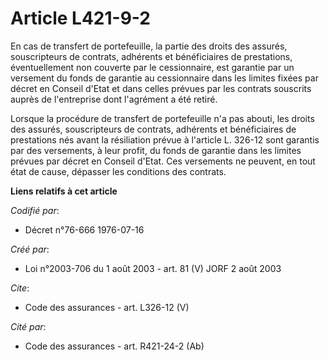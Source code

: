 # Article L421-9-2

En cas de transfert de portefeuille, la partie des droits des assurés, souscripteurs de contrats, adhérents et bénéficiaires
de prestations, éventuellement non couverte par le cessionnaire, est garantie par un versement du fonds de garantie au
cessionnaire dans les limites fixées par décret en Conseil d'Etat et dans celles prévues par les contrats souscrits auprès de
l'entreprise dont l'agrément a été retiré. 

Lorsque la procédure de transfert de portefeuille n'a pas abouti, les droits des assurés, souscripteurs de contrats,
adhérents et bénéficiaires de prestations nés avant la résiliation prévue à l'article L. 326-12 sont garantis par des
versements, à leur profit, du fonds de garantie dans les limites prévues par décret en Conseil d'Etat. Ces versements ne
peuvent, en tout état de cause, dépasser les conditions des contrats.

**Liens relatifs à cet article**

_Codifié par_:

  - Décret n°76-666 1976-07-16

_Créé par_:

  - Loi n°2003-706 du 1 août 2003 - art. 81 (V) JORF 2 août 2003

_Cite_:

  - Code des assurances - art. L326-12 (V)

_Cité par_:

  - Code des assurances - art. R421-24-2 (Ab)
